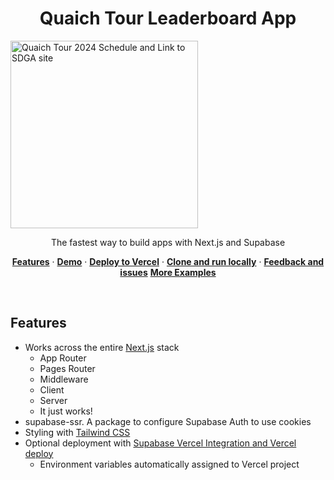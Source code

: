   <h1 align="center">Quaich Tour Leaderboard App</h1>
<a href="https://www.scottishdiscgolfassociation.co.uk/quaich-tour">
  <img height=300px alt="Quaich Tour 2024 Schedule and Link to SDGA site" src="https://static.wixstatic.com/media/a6625d_98f050e9b1de4916835e3cdfe4c94ffb~mv2.png/v1/fill/w_962,h_1150,al_c,q_90,usm_0.66_1.00_0.01,enc_auto/Quaich-Tour-2024-Schedule-ver4.png">
</a>

<p align="center">
 The fastest way to build apps with Next.js and Supabase
</p>

<p align="center">
  <a href="#features"><strong>Features</strong></a> ·
  <a href="#demo"><strong>Demo</strong></a> ·
  <a href="#deploy-to-vercel"><strong>Deploy to Vercel</strong></a> ·
  <a href="#clone-and-run-locally"><strong>Clone and run locally</strong></a> ·
  <a href="#feedback-and-issues"><strong>Feedback and issues</strong></a>
  <a href="#more-supabase-examples"><strong>More Examples</strong></a>
</p>
<br/>

## Features

- Works across the entire [Next.js](https://nextjs.org) stack
  - App Router
  - Pages Router
  - Middleware
  - Client
  - Server
  - It just works!
- supabase-ssr. A package to configure Supabase Auth to use cookies
- Styling with [Tailwind CSS](https://tailwindcss.com)
- Optional deployment with [Supabase Vercel Integration and Vercel deploy](#deploy-your-own)
  - Environment variables automatically assigned to Vercel project

